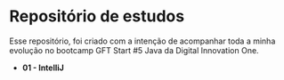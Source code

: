 # Repositório de estudos

Esse repositório, foi criado com a intenção de acompanhar toda a minha evolução no bootcamp GFT Start #5 Java da Digital Innovation One.

- **01 - IntelliJ**

  